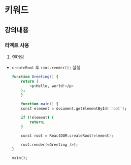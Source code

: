 # 키워드

## 강의내용

### 리액트 사용

1. 렌더링
- `createRoot` 후 `root.render();` 실행
    ```zsh
    function Greeting() {
        return (
            <p>Hello, world!</p>
        );
        }

        function main() {
        const element = document.getElementById('root');

        if (!element) {
            return;
        }

        const root = ReactDOM.createRoot(element);

        root.render(<Greeting />);
    }

    main();
    ```